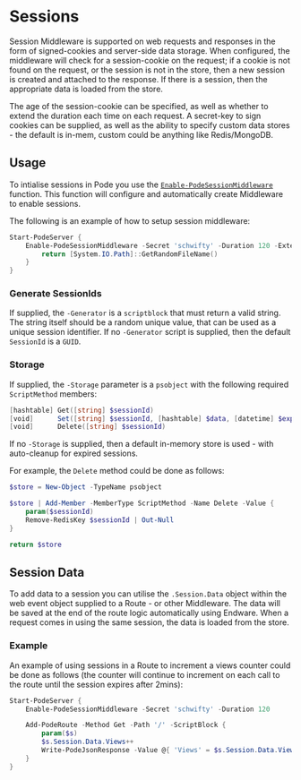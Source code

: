 # Sessions

Session Middleware is supported on web requests and responses in the form of signed-cookies and server-side data storage. When configured, the middleware will check for a session-cookie on the request; if a cookie is not found on the request, or the session is not in the store, then a new session is created and attached to the response. If there is a session, then the appropriate data is loaded from the store.

The age of the session-cookie can be specified, as well as whether to extend the duration each time on each request. A secret-key to sign cookies can be supplied, as well as the ability to specify custom data stores - the default is in-mem, custom could be anything like Redis/MongoDB.

## Usage

To intialise sessions in Pode you use the  [`Enable-PodeSessionMiddleware`](../../../../Functions/Middleware/Enable-PodeSessionMiddleware) function. This function will configure and automatically create Middleware to enable sessions.

The following is an example of how to setup session middleware:

```powershell
Start-PodeServer {
    Enable-PodeSessionMiddleware -Secret 'schwifty' -Duration 120 -Extend -Generator {
        return [System.IO.Path]::GetRandomFileName()
    }
}
```

### Generate SessionIds

If supplied, the `-Generator` is a `scriptblock` that must return a valid string. The string itself should be a random unique value, that can be used as a unique session identifier. If no `-Generator` script is supplied, then the default `SessionId` is a `GUID`.

### Storage

If supplied, the `-Storage` parameter is a `psobject` with the following required `ScriptMethod` members:

```powershell
[hashtable] Get([string] $sessionId)
[void]      Set([string] $sessionId, [hashtable] $data, [datetime] $expiry)
[void]      Delete([string] $sessionId)
```

If no `-Storage` is supplied, then a default in-memory store is used - with auto-cleanup for expired sessions.

For example, the `Delete` method could be done as follows:

```powershell
$store = New-Object -TypeName psobject

$store | Add-Member -MemberType ScriptMethod -Name Delete -Value {
    param($sessionId)
    Remove-RedisKey $sessionId | Out-Null
}

return $store
```

## Session Data

To add data to a session you can utilise the `.Session.Data` object within the web event object supplied to a Route - or other Middleware. The data will be saved at the end of the route logic automatically using Endware. When a request comes in using the same session, the data is loaded from the store.

### Example

An example of using sessions in a Route to increment a views counter could be done as follows (the counter will continue to increment on each call to the route until the session expires after 2mins):

```powershell
Start-PodeServer {
    Enable-PodeSessionMiddleware -Secret 'schwifty' -Duration 120

    Add-PodeRoute -Method Get -Path '/' -ScriptBlock {
        param($s)
        $s.Session.Data.Views++
        Write-PodeJsonResponse -Value @{ 'Views' = $s.Session.Data.Views }
    }
}
```
